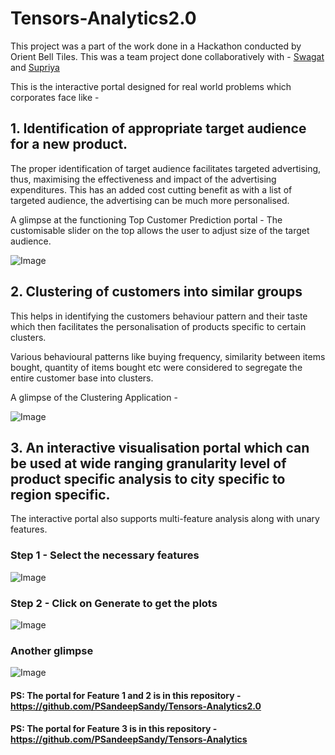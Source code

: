 # Tensors-Analytics2.0

This project was a part of the work done in a Hackathon conducted by Orient Bell Tiles.
This was a team project done collaboratively with - [Swagat](https://www.quora.com) and [Supriya](https://github.com/supr1ya)


This is the interactive portal designed for real world problems which corporates face like -

## 1. Identification of appropriate target audience for a new product.
   
   The proper identification of target audience facilitates targeted advertising, thus, maximising the effectiveness and impact of the advertising expenditures.
   This has an added cost cutting benefit as with a list of targeted audience, the advertising can be much more personalised.
   
   A glimpse at the functioning Top Customer Prediction portal -
   The customisable slider on the top allows the user to adjust size of the target audience.
   
   ![Image](https://i.ibb.co/XC950dD/obl1.png)
   
   
## 2. Clustering of customers into similar groups

   This helps in identifying the customers behaviour pattern and their taste which then facilitates the personalisation of products specific to certain clusters.
    
   Various behavioural patterns like buying frequency, similarity between items bought, quantity of items bought etc were considered to segregate the entire customer base into clusters.
    
   A glimpse of the Clustering Application -
    
   ![Image](https://i.ibb.co/PgbhL4T/obl5.png)
   
 ## 3. An interactive visualisation portal which can be used at wide ranging granularity level of product specific analysis to city specific to region specific.
 
   The interactive portal also supports multi-feature analysis along with unary features.
    
   ### Step 1 - Select the necessary features
    
   ![Image](https://i.ibb.co/fSK57qM/obl3.png)
    
   ### Step 2 - Click on Generate to get the plots
    
   ![Image](https://i.ibb.co/R695L5t/obl6.png)
    
   ### Another glimpse
    
   ![Image](https://i.ibb.co/cLMjb6G/obl4.png) 
   
   #### PS: The portal for Feature 1 and 2 is in this repository - https://github.com/PSandeepSandy/Tensors-Analytics2.0
   #### PS: The portal for Feature 3 is in this repository - https://github.com/PSandeepSandy/Tensors-Analytics
    
    
